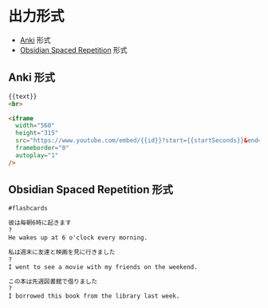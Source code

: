# 出力形式

- [Anki](https://apps.ankiweb.net/) 形式
- [Obsidian Spaced Repetition](https://github.com/st3v3nmw/obsidian-spaced-repetition) 形式

## Anki 形式

```html
{{text}}
<br>

<iframe
  width="560"
  height="315"
  src="https://www.youtube.com/embed/{{id}}?start={{startSeconds}}&end={{endSeconds}}&autoplay=1"
  frameborder="0"
  autoplay="1"
/>
```

## Obsidian Spaced Repetition 形式

```markdown
#flashcards

彼は毎朝6時に起きます
?
He wakes up at 6 o'clock every morning.

私は週末に友達と映画を見に行きました
?
I went to see a movie with my friends on the weekend.

この本は先週図書館で借りました
?
I borrowed this book from the library last week.
```

